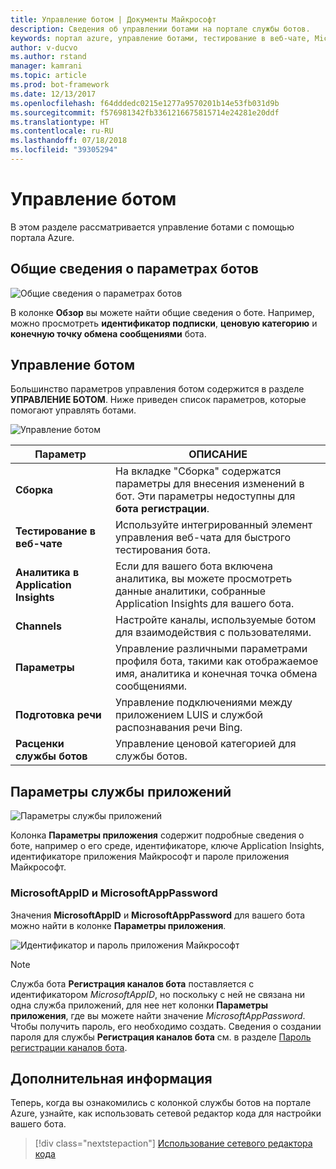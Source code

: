 ```yaml
---
title: Управление ботом | Документы Майкрософт
description: Сведения об управлении ботами на портале службы ботов.
keywords: портал azure, управление ботами, тестирование в веб-чате, MicrosoftAppID, MicrosoftAppPassword, параметры приложения
author: v-ducvo
ms.author: rstand
manager: kamrani
ms.topic: article
ms.prod: bot-framework
ms.date: 12/13/2017
ms.openlocfilehash: f64dddedc0215e1277a9570201b14e53fb031d9b
ms.sourcegitcommit: f576981342fb3361216675815714e24281e20ddf
ms.translationtype: HT
ms.contentlocale: ru-RU
ms.lasthandoff: 07/18/2018
ms.locfileid: "39305294"
---
```

# <a name="manage-a-bot"></a>Управление ботом

В этом разделе рассматривается управление ботами с помощью портала Azure.

## <a name="bot-settings-overview"></a>Общие сведения о параметрах ботов

![Общие сведения о параметрах ботов](~/media/azure-manage-a-bot/overview.png)

В колонке **Обзор** вы можете найти общие сведения о боте. Например, можно просмотреть **идентификатор подписки**, **ценовую категорию** и **конечную точку обмена сообщениями** бота.

## <a name="bot-management"></a>Управление ботом

 Большинство параметров управления ботом содержится в разделе **УПРАВЛЕНИЕ БОТОМ**. Ниже приведен список параметров, которые помогают управлять ботами.

![Управление ботом](~/media/azure-manage-a-bot/bot-management.png)

| Параметр |  ОПИСАНИЕ |
| ---- | ---- |
| **Сборка** | На вкладке "Сборка" содержатся параметры для внесения изменений в бот. Эти параметры недоступны для **бота регистрации**. |
| **Тестирование в веб-чате** | Используйте интегрированный элемент управления веб-чата для быстрого тестирования бота. |
| **Аналитика в Application Insights** | Если для вашего бота включена аналитика, вы можете просмотреть данные аналитики, собранные Application Insights для вашего бота. |
| **Channels** | Настройте каналы, используемые ботом для взаимодействия с пользователями. |
| **Параметры** | Управление различными параметрами профиля бота, такими как отображаемое имя, аналитика и конечная точка обмена сообщениями. |
| **Подготовка речи** | Управление подключениями между приложением LUIS и службой распознавания речи Bing. |
| **Расценки службы ботов** | Управление ценовой категорией для службы ботов. |

## <a name="app-service-settings"></a>Параметры службы приложений

![Параметры службы приложений](~/media/azure-manage-a-bot/app-service-settings.png)

Колонка **Параметры приложения** содержит подробные сведения о боте, например о его среде, идентификаторе, ключе Application Insights, идентификаторе приложения Майкрософт и пароле приложения Майкрософт.

### <a name="microsoftappid-and-microsoftapppassword"></a>MicrosoftAppID и MicrosoftAppPassword

Значения **MicrosoftAppID** и **MicrosoftAppPassword** для вашего бота можно найти в колонке **Параметры приложения**.

![Идентификатор и пароль приложения Майкрософт](~/media/azure-manage-a-bot/app-settings.png)

> [!NOTE]
> Служба бота **Регистрация каналов бота** поставляется с идентификатором *MicrosoftAppID*, но поскольку с ней не связана ни одна служба приложений, для нее нет колонки **Параметры приложения**, где вы можете найти значение *MicrosoftAppPassword*. Чтобы получить пароль, его необходимо создать. Сведения о создании пароля для службы **Регистрация каналов бота** см. в разделе [Пароль регистрации каналов бота](bot-service-quickstart-registration.md#bot-channels-registration-password).

## <a name="next-steps"></a>Дополнительная информация
Теперь, когда вы ознакомились с колонкой службы ботов на портале Azure, узнайте, как использовать сетевой редактор кода для настройки вашего бота.
> [!div class="nextstepaction"]
> [Использование сетевого редактора кода](bot-service-build-online-code-editor.md)
